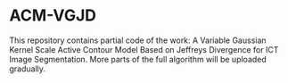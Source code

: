 # ACM-VGJD
This repository contains partial code of the work: A Variable Gaussian Kernel Scale Active Contour Model Based on Jeffreys Divergence for ICT Image Segmentation.
More parts of the full algorithm will be uploaded gradually.
